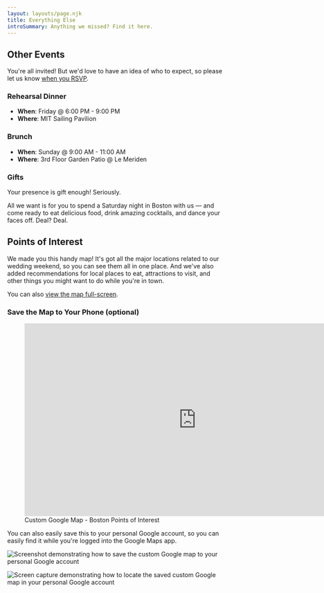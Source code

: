 ```yaml
---
layout: layouts/page.njk
title: Everything Else
introSummary: Anything we missed? Find it here.
---
```

## Other Events

You're all invited! But we'd love to have an idea of who to expect, so please let us know [when you RSVP](/rsvp).

### Rehearsal Dinner

* **When**: Friday @ 6:00 PM - 9:00 PM
* **Where**: MIT Sailing Pavilion

### Brunch

* **When**: Sunday @ 9:00 AM - 11:00 AM
* **Where**: 3rd Floor Garden Patio @ Le Meriden

### Gifts

Your presence is gift enough! Seriously. 

All we want is for you to spend a Saturday night in Boston with us — and come ready to eat delicious food, drink amazing cocktails, and dance your faces off. Deal? Deal.

## Points of Interest

We made you this handy map! It's got all the major locations related to our wedding weekend, so you can see them all in one place. And we've also added recommendations for local places to eat, attractions to visit, and other things you might want to do while you're in town.

You can also [view the map full-screen](https://www.google.com/maps/d/viewer?mid=1YViXbcdejBdYPMC9Q-rSpbtDueOqHOS2&hl=en&usp=sharing).

### Save the Map to Your Phone (optional)

<figure>
    <iframe src="https://www.google.com/maps/d/u/0/embed?mid=1YViXbcdejBdYPMC9Q-rSpbtDueOqHOS2" width="792" height="446" frameborder="0" style="border:0;" allowfullscreen=""></iframe>
    <figcaption>Custom Google Map - Boston Points of Interest</figcaption>
</figure>

You can also easily save this to your personal Google account, so you can easily find it while you're logged into the Google Maps app.

![Screenshot demonstrating how to save the custom Google map to your personal Google account](https://andrewandmeredith.com/images/map.png "Save the map to your Google account")

![Screen capture demonstrating how to locate the saved custom Google map in your personal Google account](https://andrewandmeredith.com/images/save-wedding-map-to-google-account.gif "Find the saved map in the Google Maps app")